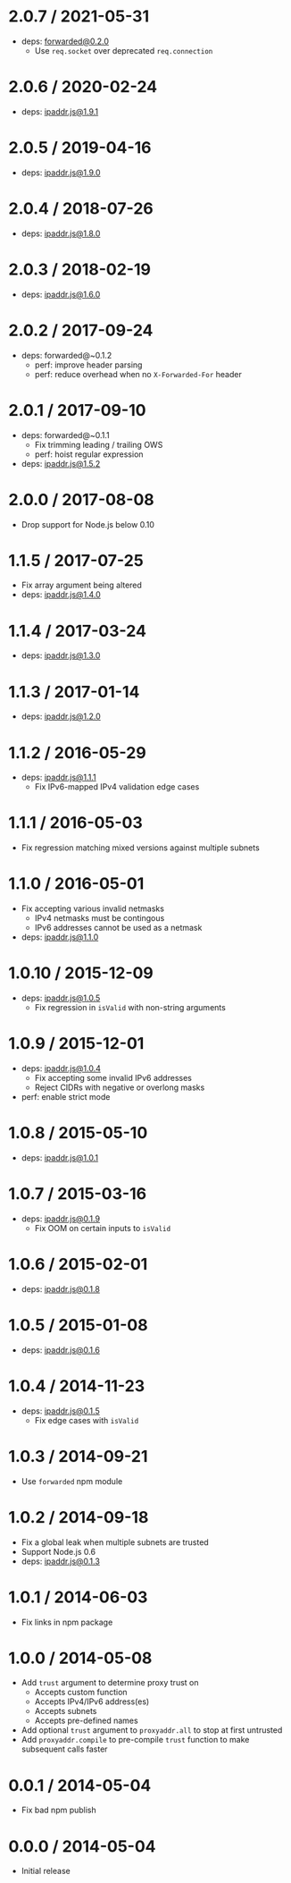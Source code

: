 2.0.7 / 2021-05-31
==================

-   deps: forwarded@0.2.0
    -   Use `req.socket` over deprecated `req.connection`

2.0.6 / 2020-02-24
==================

-   deps: ipaddr.js@1.9.1

2.0.5 / 2019-04-16
==================

-   deps: ipaddr.js@1.9.0

2.0.4 / 2018-07-26
==================

-   deps: ipaddr.js@1.8.0

2.0.3 / 2018-02-19
==================

-   deps: ipaddr.js@1.6.0

2.0.2 / 2017-09-24
==================

-   deps: forwarded@~0.1.2
    -   perf: improve header parsing
    -   perf: reduce overhead when no `X-Forwarded-For` header

2.0.1 / 2017-09-10
==================

-   deps: forwarded@~0.1.1
    -   Fix trimming leading / trailing OWS
    -   perf: hoist regular expression
-   deps: ipaddr.js@1.5.2

2.0.0 / 2017-08-08
==================

-   Drop support for Node.js below 0.10

1.1.5 / 2017-07-25
==================

-   Fix array argument being altered
-   deps: ipaddr.js@1.4.0

1.1.4 / 2017-03-24
==================

-   deps: ipaddr.js@1.3.0

1.1.3 / 2017-01-14
==================

-   deps: ipaddr.js@1.2.0

1.1.2 / 2016-05-29
==================

-   deps: ipaddr.js@1.1.1
    -   Fix IPv6-mapped IPv4 validation edge cases

1.1.1 / 2016-05-03
==================

-   Fix regression matching mixed versions against multiple subnets

1.1.0 / 2016-05-01
==================

-   Fix accepting various invalid netmasks
    -   IPv4 netmasks must be contingous
    -   IPv6 addresses cannot be used as a netmask
-   deps: ipaddr.js@1.1.0

1.0.10 / 2015-12-09
===================

-   deps: ipaddr.js@1.0.5
    -   Fix regression in `isValid` with non-string arguments

1.0.9 / 2015-12-01
==================

-   deps: ipaddr.js@1.0.4
    -   Fix accepting some invalid IPv6 addresses
    -   Reject CIDRs with negative or overlong masks
-   perf: enable strict mode

1.0.8 / 2015-05-10
==================

-   deps: ipaddr.js@1.0.1

1.0.7 / 2015-03-16
==================

-   deps: ipaddr.js@0.1.9
    -   Fix OOM on certain inputs to `isValid`

1.0.6 / 2015-02-01
==================

-   deps: ipaddr.js@0.1.8

1.0.5 / 2015-01-08
==================

-   deps: ipaddr.js@0.1.6

1.0.4 / 2014-11-23
==================

-   deps: ipaddr.js@0.1.5
    -   Fix edge cases with `isValid`

1.0.3 / 2014-09-21
==================

-   Use `forwarded` npm module

1.0.2 / 2014-09-18
==================

-   Fix a global leak when multiple subnets are trusted
-   Support Node.js 0.6
-   deps: ipaddr.js@0.1.3

1.0.1 / 2014-06-03
==================

-   Fix links in npm package

1.0.0 / 2014-05-08
==================

-   Add `trust` argument to determine proxy trust on
    -   Accepts custom function
    -   Accepts IPv4/IPv6 address(es)
    -   Accepts subnets
    -   Accepts pre-defined names
-   Add optional `trust` argument to `proxyaddr.all` to stop at first untrusted
-   Add `proxyaddr.compile` to pre-compile `trust` function to make subsequent calls faster

0.0.1 / 2014-05-04
==================

-   Fix bad npm publish

0.0.0 / 2014-05-04
==================

-   Initial release
